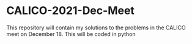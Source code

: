 # CALICO-2021-Dec-Meet
This repository will contain my solutions to the problems in the CALICO meet on December 18. 
This will be coded in python
